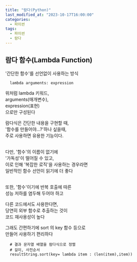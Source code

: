 ```yaml
---
title: "람다(Python)"
last_modified_at: "2023-10-17T16:00:00"
categories:
  - 파이썬
tags:
  - 파이썬
  - 람다
---
```


## 람다 함수(Lambda Function)
  '간단한 함수'를 선언없이 사용하는 방식<br>

  ```
    lambda arguments: expression
  ```

  위처럼 lambda 키워드,<br>
  arguments(매개변수),<br>
  expression(표현)<br>
  으로만 구성된다

  람다식은 간단한 내용을 구현할 때,<br>
  '함수를 만들어야...?'하나 싶을때,<br>
  주로 사용하면 유용한 기능이다.<br><br>

  다만, '함수'의 이름이 없기에<br>
  '가독성'이 떨어질 수 있고,<br>
  이로 인해 '복잡한 로직'을 사용하는 경우라면<br>
  일반적인 함수 선언이 읽기에 더 좋다<br><br>

  또한, '함수'이기에 반복 호출에 따른<br>
  성능 저하를 염두해 두어야 하고<br>

  다른 코드에서도 사용한다면,<br>
  당연히 외부 함수로 추출하는 것이<br>
  코드 재사용성이 높다<br>

  그래도 간편하기에 sort 의 key 함수 등으로<br> 만들어 사용하기 편리하다<br>
  
  ```
    # 결과 문자열 배열을 람다식으로 정렬
    # 길이, 사전순서
    resultString.sort(key= lambda item : (len(item),item))
  ```

